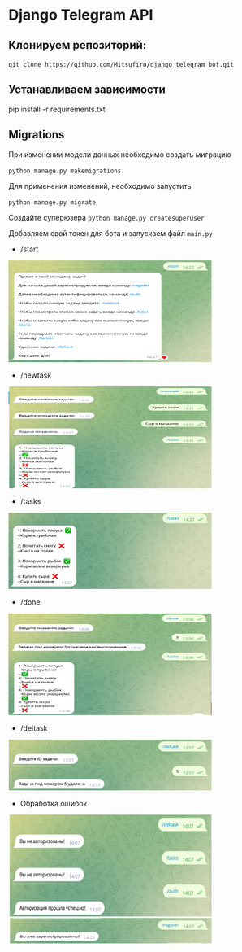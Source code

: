# Django Telegram API


## Клонируем репозиторий:

    git clone https://github.com/Mitsufiro/django_telegram_bot.git
## Устанавливаем зависимости

pip install -r requirements.txt

## Migrations

При изменении модели данных необходимо создать миграцию

`python manage.py makemigrations`

Для применения изменений, необходимо запустить

`python manage.py migrate`

Создайте суперюзера
`python manage.py createsuperuser`

Добавляем свой токен для бота и запускаем файл `main.py`

* /start

 <img src="screens/start.png" width="400" height="200">

* /newtask
 <img src="screens/newtask.png" width="400" height="200">

* /tasks
 <img src="screens/tasks.png" width="400" height="150">

* /done
 <img src="screens/done.png" width="400" height="200">

* /deltask
 <img src="screens/deltask.png" width="400" height="100">

* Обработка ошибок
 <img src="screens/exceptions.png" width="400" height="200">
 <img src="screens/already_registered.png" width="400" height="50">
